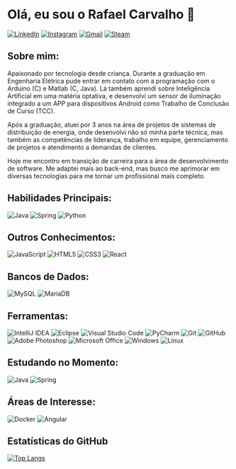 # Olá, eu sou o Rafael Carvalho 👋
[![LinkedIn](https://img.shields.io/badge/rldcarvalho-%230077B5.svg?style=for-the-badge&logo=linkedin&logoColor=white)](https://www.linkedin.com/in/rldcarvalho/)
[![Instagram](https://img.shields.io/badge/rldcarvalho-%23E4405F.svg?style=for-the-badge&logo=Instagram&logoColor=white)](https://www.instagram.com/rldcarvalho/)
[![Gmail](https://img.shields.io/badge/rldcarvalhoo@gmail.com-D14836?style=for-the-badge&logo=gmail&logoColor=white)](mailto:rldcarvalhoo@gmail.com)
[![Steam](https://img.shields.io/badge/kaladovic-%23000000.svg?style=for-the-badge&logo=steam&logoColor=white)](https://steamcommunity.com/id/kaladovic/)

## Sobre mim:

Apaixonado por tecnologia desde criança. Durante a graduação em Engenharia Elétrica pude entrar em contato com a programação com o Arduino (C) e Matlab (C, Java). Lá também aprendi sobre Inteligência Artificial em uma matéria optativa, e desenvolvi um sensor de iluminação integrado a um APP para dispositivos Android como Trabalho de Conclusão de Curso (TCC).

Após a graduação, atuei por 3 anos na área de projetos de sistemas de distribuição de energia, onde desenvolvi não só minha parte técnica, mas também as competências de liderança, trabalho em equipe, gerenciamento de projetos e atendimento a demandas de clientes.

Hoje me encontro em transição de carreira para a área de desenvolvimento de software. Me adaptei mais ao back-end, mas busco me aprimorar em diversas tecnologias para me tornar um profissional mais completo.

## Habilidades Principais:

![Java](https://img.shields.io/badge/java-%23ED8B00.svg?style=for-the-badge&logo=java&logoColor=white)
![Spring](https://img.shields.io/badge/spring-%236DB33F.svg?style=for-the-badge&logo=spring&logoColor=white)
![Python](https://img.shields.io/badge/python-3670A0?style=for-the-badge&logo=python&logoColor=ffdd54)

## Outros Conhecimentos:

![JavaScript](https://img.shields.io/badge/javascript-%23323330.svg?style=for-the-badge&logo=javascript&logoColor=%23F7DF1E)
![HTML5](https://img.shields.io/badge/html-%23E34F26.svg?style=for-the-badge&logo=html5&logoColor=white)
![CSS3](https://img.shields.io/badge/css-%231572B6.svg?style=for-the-badge&logo=css3&logoColor=white)
![React](https://img.shields.io/badge/react-%2320232a.svg?style=for-the-badge&logo=react&logoColor=%2361DAFB)

## Bancos de Dados:

![MySQL](https://img.shields.io/badge/mysql-%2300f.svg?style=for-the-badge&logo=mysql&logoColor=white)
![MariaDB](https://img.shields.io/badge/MariaDB-003545?style=for-the-badge&logo=mariadb&logoColor=white)

## Ferramentas:

![IntelliJ IDEA](https://img.shields.io/badge/IntelliJ-000000.svg?style=for-the-badge&logo=intellij-idea&logoColor=white)
![Eclipse](https://img.shields.io/badge/Eclipse-FE7A16.svg?style=for-the-badge&logo=Eclipse&logoColor=white)
![Visual Studio Code](https://img.shields.io/badge/VS%20Code-0078d7.svg?style=for-the-badge&logo=visual-studio-code&logoColor=white)
![PyCharm](https://img.shields.io/badge/pycharm-143?style=for-the-badge&logo=pycharm&logoColor=black&color=black&labelColor=green)
![Git](https://img.shields.io/badge/git-%23F05033.svg?style=for-the-badge&logo=git&logoColor=white)
![GitHub](https://img.shields.io/badge/github-%23121011.svg?style=for-the-badge&logo=github&logoColor=white)
![Adobe Photoshop](https://img.shields.io/badge/photoshop-%2331A8FF.svg?style=for-the-badge&logo=adobe%20photoshop&logoColor=white)
![Microsoft Office](https://img.shields.io/badge/Office-D83B01?style=for-the-badge&logo=microsoft-office&logoColor=white)
![Windows](https://img.shields.io/badge/Windows-0078D6?style=for-the-badge&logo=windows&logoColor=white)
![Linux](https://img.shields.io/badge/Linux-FCC624?style=for-the-badge&logo=linux&logoColor=black)

## Estudando no Momento:

![Java](https://img.shields.io/badge/java-%23ED8B00.svg?style=for-the-badge&logo=java&logoColor=white)
![Spring](https://img.shields.io/badge/spring-%236DB33F.svg?style=for-the-badge&logo=spring&logoColor=white)

## Áreas de Interesse:

![Docker](https://img.shields.io/badge/docker-%230db7ed.svg?style=for-the-badge&logo=docker&logoColor=white)
![Angular](https://img.shields.io/badge/angular-%23DD0031.svg?style=for-the-badge&logo=angular&logoColor=white)

## Estatísticas do GitHub

[![Top Langs](https://github-readme-stats.vercel.app/api/top-langs/?username=rldcarvalho&layout=compact&theme=dracula&custom_title=Linguagens%20Mais%20Utilizadas&exclude_repo=exercicios-js-pong,exercicios-js-crossroad,exercicios-python-collections,exercicios-java-alura/tree/main/java-lang)](https://github.com/anuraghazra/github-readme-stats)



